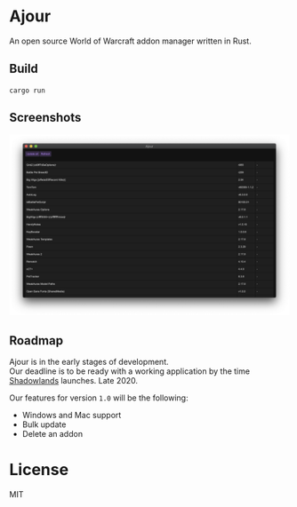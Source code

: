 # Ajour
An open source World of Warcraft addon manager written in Rust.

## Build
```
cargo run
```

## Screenshots
![](./screenshots/ajour-0.0.1.png)

## Roadmap
Ajour is in the early stages of development.  
Our deadline is to be ready with a working application by the time [Shadowlands](https://worldofwarcraft.com/en-us/shadowlands) launches. Late 2020.  

Our features for version `1.0` will be the following:
- Windows and Mac support
- Bulk update
- Delete an addon

# License
MIT
